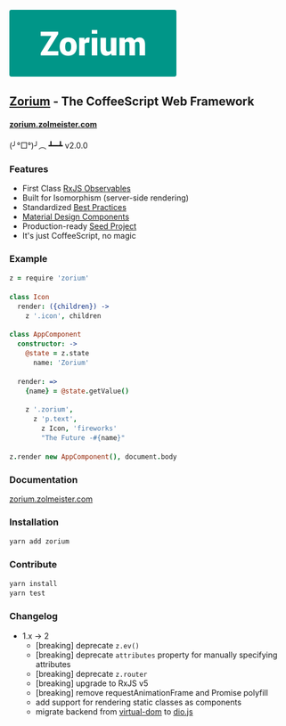 [![Zorium](./icons/zorium_logo.png)](https://zorium.zolmeister.com/)

## [Zorium](https://zorium.zolmeister.com/) - The CoffeeScript Web Framework

#### [zorium.zolmeister.com](https://zorium.zolmeister.com/)

(╯°□°)╯︵ ┻━┻
v2.0.0

### Features

  - First Class [RxJS Observables](https://github.com/Reactive-Extensions/RxJS)
  - Built for Isomorphism (server-side rendering)
  - Standardized [Best Practices](https://zorium.zolmeister.com/best-practices)
  - [Material Design Components](https://zorium.zolmeister.com/paper)
  - Production-ready [Seed Project](https://github.com/Zorium/zorium-seed)
  - It's just CoffeeScript, no magic

### Example

```coffee
z = require 'zorium'

class Icon
  render: ({children}) ->
    z '.icon', children

class AppComponent
  constructor: ->
    @state = z.state
      name: 'Zorium'

  render: =>
    {name} = @state.getValue()

    z '.zorium',
      z 'p.text',
        z Icon, 'fireworks'
        "The Future -#{name}"

z.render new AppComponent(), document.body
```

### Documentation

[zorium.zolmeister.com](https://zorium.zolmeister.com/)

### Installation

```bash
yarn add zorium
```

### Contribute

```bash
yarn install
yarn test
```

### Changelog
  - 1.x -> 2
    - [breaking] deprecate `z.ev()`
    - [breaking] deprecate `attributes` property for manually specifying attributes
    - [breaking] deprecate `z.router`
    - [breaking] upgrade to RxJS v5
    - [breaking] remove requestAnimationFrame and Promise polyfill
    - add support for rendering static classes as components
    - migrate backend from [virtual-dom](https://github.com/Matt-Esch/virtual-dom) to [dio.js](https://github.com/thysultan/dio.js)
